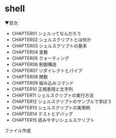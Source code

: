 # shell

▼目次  
- CHAPTER01 シェルってなんだろう
- CHAPTER02 シェルスクリプトとは何か
- CHAPTER03 シェルスクリプトの基本
- CHAPTER04 変数
- CHAPTER05 クォーティング
- CHAPTER06 制御構造
- CHAPTER07 リダイレクトとパイプ
- CHAPTER08 関数
- CHAPTER09 組み込みコマンド
- CHAPTER10 正規表現と文字列
- CHAPTER11 シェルスクリプトの実行方法
- CHAPTER12 シェルスクリプトのサンプルで学ぼう
- CHAPTER13 シェルスクリプトの実用例
- CHAPTER14 テストとデバッグ
- CHAPTER15 読みやすいシェルスクリプト


ファイル作成
```shell

```
